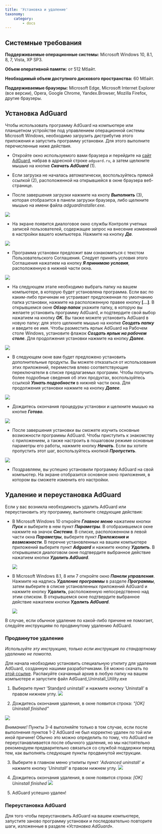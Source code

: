 ```yaml
---
title: 'Установка и удаление'
taxonomy:
    category:
        - docs
---
```


## Системные требования ##


**Поддерживаемые операционные системы:**	Microsoft Windows 10, 8.1, 8, 7, Vista, XP SP3.

**Объем оперативной памяти:**	от 512 Мбайт.

**Необходимый объем доступного дискового пространства:**	60 Мбайт.

**Поддерживаемые браузеры:**	Microsoft Edge, Microsoft Internet Explorer (все версии), Opera, Google Chrome, Yandex.Browser, Mozilla Firefox, другие браузеры.

## Установка AdGuard ##
Чтобы использовать программу AdGuard на компьютере или планшетном устройстве под управлением операционной системы Microsoft Windows, необходимо загрузить дистрибутив этого приложения и запустить программу установки. Для этого выполните перечисленные ниже действия.


- Откройте окно используемого вами браузера и перейдите на [сайт AdGuard](https://adguard.com/ru/welcome.html), набрав в адресной строке `adguard.ru`, а затем щелкните мышью на кнопке ***Скачать AdGuard*** (1).

- Если загрузка не началась автоматически, воспользуйтесь прямой ссылкой (2), расположенной на открывшейся в окне браузера веб-странице.

- После завершения загрузки нажмите на кнопу ***Выполнить*** (3), которая отобразится в панели загрузки браузера, либо щелкните мышью на имени файла *adguardinstaller.exe*.

![](adguard_win_install_RU_01.png)


- На экране появится диалоговое окно службы Контроля учетных записей пользователей, содержащее запрос на внесение изменений в настройки вашего компьютера. Нажмите на кнопку ***Да***.

![](adguard_win_install_RU_02.png)

- Программа установки предложит вам ознакомиться с текстом Пользовательского Соглашения. Следует принять условия этого Соглашения нажатием на кнопку ***Я принимаю условия***, расположенную в нижней части окна. 

 ![](adguard_win_install_RU_03.png)

- На следующем этапе необходимо выбрать папку на вашем компьютере, в которую будет установлена программа. Если вас по каким-либо причинам не устраивает предложенная по умолчанию папка установки, нажмите на расположенную правее кнопку **[…]**. В открывшемся окне ***Обзор папок*** укажите папку, в которую вы желаете установить программу AdGuard, и подтвердите свой выбор нажатием на кнопку ***ОК***. Вы также можете установить AdGuard в новую папку: для этого щелкните мышью на кнопке ***Создать папку*** и введите ее имя. Чтобы разместить ярлык AdGuard на Рабочем столе Windows, установите флажок ***Создать ярлык на рабочем столе***. Для продолжения установки нажмите на кнопку ***Далее***.
 
 ![](adguard_win_install_RU_04.png)

- В следующем окне вам будет предложено установить дополнительные продукты. Вы можете отказаться от использования этих приложений, переместив влево соответствующие переключатели в списке предлагаемых программ. Чтобы получить более подробные сведения об этих продуктах, воспользуйтесь ссылкой ***Узнать подробности*** в нижней части окна. Для продолжения установки нажмите на кнопку ***Далее***.

 ![](adguard_win_install_RU_05.png)
 
- Дождитесь окончания процедуры установки и щелкните мышью на кнопке ***Готово***.

 ![](adguard_win_install_RU_06.png)
 
- После завершения установки вы сможете изучить основные возможности программы AdGuard. Чтобы приступить к знакомству с приложением, а также настроить в пошаговом режиме основные параметры его работы, нажмите кнопку ***Начать***. Если вы хотите пропустить этот шаг, воспользуйтесь кнопкой ***Пропустить***.

 ![](adguard_win_install_RU_07.png)

- Поздравляем, вы успешно установили программу AdGuard на свой компьютер. На экране отобразится основное окно приложения, в котором вы сможете изменить его настройки.

<a name="uninstall"></a>
## Удаление и переустановка AdGuard ##

Если у вас возникла необходимость удалить AdGuard или переустановить эту программу, выполните следующие действия:

- В Microsoft Windows 10 откройте ***Главное меню*** нажатием кнопки ***Пуск*** и выберите в нем пункт ***Параметры***. В отобразившемся окне нажмите на значок ***Система***. В списке, расположенном в левой части окна ***Параметры***, выберите пункт ***Приложения и возможности***. В перечне установленных на вашем компьютере приложений выберите пункт ***Adguard*** и нажмите кнопку ***Удалить***. В открывшемся диалоговом окне подтвердите выбранное действие нажатием кнопки ***Удалить AdGuard***.

  ![](adguard_win_install_RU_08.png)

- В Microsoft Windows 8.1, 8 или 7 откройте окно ***Панели управления***. Нажмите на надпись ***Удаление программы*** в разделе ***Программы***, затем выберите в списке установленных приложений AdGuard и нажмите кнопку ***Удалить***, расположенную непосредственно над этим списком. В открывшемся окне подтвердите выбранное действие нажатием кнопки ***Удалить AdGuard***.

   ![](adguard_win_install_RU_09.png)

В случае, если обычное удаление по какой-либо причине не помогает, следуйте инструкциям по продвинутому удалению AdGuard.

### Продвинутое удаление
*Используйте эту инструкцию, только если инструкция по стандартному удалению не помогла.*

Для начала необходимо установить специальную утилиту для удаления AdGuard, созданную нашими разработчиками. Её можно скачать по [этой ссылке](https://cdn.adguard.com/public/Adguard/tools/Uninstall_Utility.zip). Распакуйте скачанный архив в любую папку на вашем компьютере и запустите файл AdGuard_Uninstall_Utility.exe

1. Выберите пункт ’Standard uninstall’ и нажмите кнопку ’Uninstall’ в правом нижнем углу.
![](https://cdn.adguard.com/public/Adguard/Ru/Articles/howtodelete/main_menu.png)

2. Дождитесь окончания удаления, в окне появится строка:
*"[OK] Uninstall finished"*

![](https://cdn.adguard.com/public/Adguard/Ru/Articles/howtodelete/standard_uninstall.png)

*Внимание!* Пункты 3-4 выполняйте только в том случае, если после выполнения пунктов 1-2 AdGuard не был корректно удален по той или иной причине! Обычно это можно определить по тому, что AdGuard не переустанавливается после обычного удаления, но мы настоятельно рекомендуем предварительно связаться со службой поддержки перед тем, как выполнять следующие пункты продвинутой инструкции.

3. Выберите в главном меню утилиты пункт *’Advanced uninstall’* и нажмите кнопку *’Uninstall’* в правом нижнем углу.
![](https://cdn.adguard.com/public/Adguard/Ru/Articles/howtodelete/main_menu_adv.png)

4. Дождитесь окончания удаления, в окне появится строка:
*[OK] Uninstall finished*
![](https://cdn.adguard.com/public/Adguard/Ru/Articles/howtodelete/advanced_uninstall.png)

5. AdGuard успешно удален!

### Переустановка AdGuard
Для того чтобы переустановить AdGuard на вашем компьютере, запустите заново программу установки и последовательно повторите шаги, изложенные в разделе «*Установка AdGuard*».
